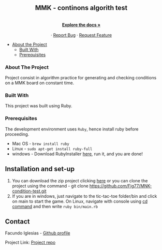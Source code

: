 <p align="center">
  <h2 align="center">MMK - continons algorith test</h2>
  <p align="center">
    <br />
    <a href="https://github.com/Fig77/MNK-condition-test/"><strong>Explore the docs »</strong></a>
    <br />
    <br />
    ·
    <a href="https://github.com/Fig77/MNK-condition-test/issues">Report Bug</a>
    ·
    <a href="https://github.com/Fig77/MNK-condition-test/issues">Request Feature</a>
  </p>
</p>

- [About the Project](#about-the-project)
  - [Built With](#built-with)
  - [Prerequisites](#prerequisites)

### About The Project

Project consist in algorithm practice for generating and checking conditions on a MMK board on constant time.

### Built With

This project was built using Ruby.

### Prerequisites
 The development environment uses `Ruby`, hence install ruby before proceeding.
  - Mac OS - `brew install ruby`
  - Linux - `sudo apt-get install ruby-full`
  - windows - Download RubyInstaller [here](https://rubyinstaller.org/), run it, and you are done!
  
## Installation and set-up
1. You can download the zip project clicking [here](https://github.com/Fig77/MNK-condition-test/archive.developer.zip) or you can clone the project using the command - git clone <https://github.com/Fig77/MNK-condition-test.git> 
2. If you are in windows, just navigate to the tic-tac-toe folder/bin and click on main to start the game. On Linux, navigate with console using [cd command](https://help.ubuntu.com/community/UsingTheTerminal) and then write `ruby bin/main.rb`
  
  ## Contact

Facundo Iglesias - [Github profile](https://github.com/Fig77)

Project Link: [Project repo](https://github.com/Fig77/new-repo-js/)
